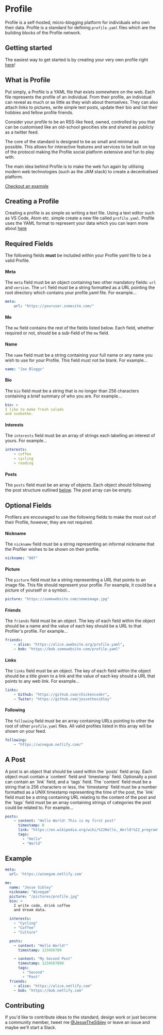 # Profile

Profile is a self-hosted, micro-blogging platform for individuals who own their data. Profile is a standard for defining `profile.yaml` files which are the building blocks of the Profile network.

## Getting started
The easiest way to get started is by creating your very own profile right [here](https://github.com/chickencoder/profile-starter)!

## What is Profile
Put simply, a Profile is a YAML file that exists somewhere on the web. Each file represents the profile of an individual. From their profile, an individual can reveal as much or as little as they wish about themselves. They can also attach links to pictures, write simple text posts, update their bio and list their hobbies and fellow profile friends.

Consider your profile to be an RSS-like feed, owned, controlled by you that can be customised like an old-school geocities site and shared as publicly as a twitter feed.

The core of the standard is designed to be as small and minimal as possible. This allows for interactive features and services to be built on top of the protocol making the Profile social platform extensive and fun to play with.

The main idea behind Profile is to make the web fun again by utilising modern web technologies (such as the JAM stack) to create a decentralised platform.

[Checkout an example](https://winegum.netlify.com/profile.yaml)

## Creating a Profile
Creating a profile is as simple as writing a text file. Using a text editor such as VS Code, Atom etc. simple create a new file called `profile.yaml`. Profile uses the YAML format to represent your data which you can learn more about [here](http://yaml.org/start.html)

## Required Fields
The following fields **must** be included within your Profile yaml file to be a valid Profile.

#### Meta
The `meta` field must be an object containing two other mandatory fields: `url` and `version`. The `url` field must be a string formatted as a URL pointing the root directory which contains your profile.yaml file. For example...

```yaml
meta:
    url: "https://youruser.somesite.com/"
```

#### Me
The `me` field contains the rest of the fields listed below. Each field, whether required or not, should be a sub-field of the `me` field.

#### Name
The `name` field must be a string containing your full name or any name you wish to use for your Profile. This field must not be blank. For example...

```yaml
name: "Joe Bloggs"
```
#### Bio
The `bio` field must be a string that is no longer than 256 characters containing a brief summary of who you are. For example...

```yaml
bio: >
I like to make fresh salads
and sunbathe.
```
#### Interests
The `interests` field must be an array of strings each labelling an interest of yours. For example...

```yaml
interests:
    - coffee
    - cycling
    - reading
```

#### Posts
The `posts` field must be an array of objects. Each object should following the post structure outlined [below](#post). The post array can be empty. 

## Optional Fields
Profilers are encouraged to use the following fields to make the most out of their Profile, however, they are not required.

#### Nickname
The `nickname` field must be a string representing an informal nickname that the Profiler wishes to be shown on their profile.

```yaml
nickname: "007"
```

#### Picture
The `picture` field must be a string representing a URL that points to an image file. This file should represent your profile. For example, it could be a picture of yourself or a symbol...

```yaml
picture: "https://somewebsite.com/someimage.jpg" 
```

#### Friends
The `friends` field must be an object. The key of each field within the object should be a name and the value of each key should be a URL to that Profiler's profile. For example...

```yaml
friends:
    - alice: "https://alice.awebsite.org/profile.yaml",
    - bob: "https://bob.somewebsite.com/profile.yaml"
```

#### Links
The `links` field must be an object. The key of each field within the object should be a title given to a link and the value of each key should a URL that points to any web link. For example...

```yaml
links:
    - Github: "https://github.com/chickencoder",
    - Twiter: "https://github.com/jessethesibley"
```
#### Following
The `following` field must be an array containing URLs pointing to other the root of other `profile.yaml` files. All valid profiles listed in this array will be shown on your feed.

```yaml
following: 
    - "https://winegum.netlify.com/"
```

<h2 name="post">A Post</h2>
A post is an object that should be used within the `posts` field array. Each object must contain a `content` field and `timestamp` field. Optionally a post can contain an `link` field, and a `tags` field. The `content` field must be a string that is 256 characters or less, the `timestamp` field must be a number formatted as a UNIX timestamp representing the time of the post, the `link` field must be a string containing URL relating to the content of the post and the `tags` field must be an array containing strings of categories the post could be related to. For example...

```yaml
posts:
    - content: "Hello World! This is my first post"
      timestamp: 0
      link: "https://en.wikipedia.org/wiki/%22Hello,_World!%22_program"
      tags: 
        - "Hello"
        - "World"
```

## Example

```yaml
meta:
  url: 'https://winegum.netlify.com'

me:
  name: "Jesse Sibley"
  nickname: "Winegum" 
  picture: "/pictures/profile.jpg"
  bio: >
    I write code, drink coffee
    and dream data.

  interests:
    - "Cycling"
    - "Coffee"
    - "Culture"

  posts:
    - content: "Hello World!"
      timestamp: 123456789

    - content: "My Second Post"
      timestamp: 1234567890
      tags:
        - "Second"
        - "Post"
  friends:
    - alice: "https://alice.netlify.com"
    - bob: "https://bob.netlify.com"

```

## Contributing
If you'd like to contribute ideas to the standard, design work or just become a community member, tweet me [@JesseTheSibley](https://twitter.com/jessethesibley) or leave an issue and maybe we'll start a Slack.